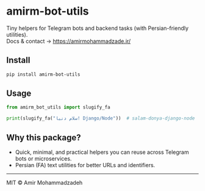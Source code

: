 # amirm-bot-utils

Tiny helpers for Telegram bots and backend tasks (with Persian-friendly utilities).  
Docs & contact → https://amirmohammadzade.ir/

## Install
```bash
pip install amirm-bot-utils
```

## Usage
```python
from amirm_bot_utils import slugify_fa

print(slugify_fa("سلام دنیا! Django/Node"))  # salam-donya-django-node
```

## Why this package?
- Quick, minimal, and practical helpers you can reuse across Telegram bots or microservices.
- Persian (FA) text utilities for better URLs and identifiers.

---

MIT © Amir Mohammadzadeh
